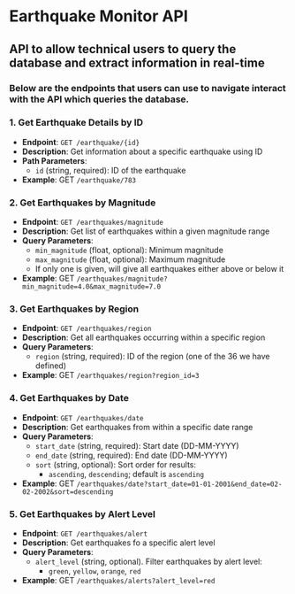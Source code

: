 # Earthquake Monitor API
## API to allow technical users to query the database and extract information in real-time
### Below are the endpoints that users can use to navigate interact with the API which queries the database.

### 1. Get Earthquake Details by ID
- **Endpoint**: `GET /earthquake/{id}`
- **Description**: Get information about a specific earthquake using ID
- **Path Parameters**:
  - `id` (string, required): ID of the earthquake
- **Example**: GET `/earthquake/783`


### 2. Get Earthquakes by Magnitude
- **Endpoint**: `GET /earthquakes/magnitude`
- **Description**: Get list of earthquakes within a given magnitude range
- **Query Parameters**:
  - `min_magnitude` (float, optional): Minimum magnitude 
  - `max_magnitude` (float, optional): Maximum magnitude 
  - If only one is given, will give all earthquakes either above or below it
- **Example**: GET `/earthquakes/magnitude?min_magnitude=4.0&max_magnitude=7.0`


### 3. Get Earthquakes by Region
- **Endpoint**: `GET /earthquakes/region`
- **Description**: Get all earthquakes occurring within a specific region
- **Query Parameters**:
  - `region` (string, required): ID of the region (one of the 36 we have defined)
- **Example**: GET `/earthquakes/region?region_id=3`


### 4. Get Earthquakes by Date
- **Endpoint**: `GET /earthquakes/date`
- **Description**: Get earthquakes from within a specific date range
- **Query Parameters**:
  - `start_date` (string, required): Start date (DD-MM-YYYY)
  - `end_date` (string, required): End date (DD-MM-YYYY)
  - `sort` (string, optional): Sort order for results:
    - `ascending`, `descending`; default is `ascending`
- **Example**:
  GET `/earthquakes/date?start_date=01-01-2001&end_date=02-02-2002&sort=descending`

### 5. Get Earthquakes by Alert Level
- **Endpoint**: `GET /earthquakes/alert`
- **Description**: Get earthquakes fo a specific alert level
- **Query Parameters**:
  - `alert_level` (string, optional). Filter earthquakes by alert level: 
    - `green`, `yellow`, `orange`, `red`
- **Example**:
  GET `/earthquakes/alerts?alert_level=red`
